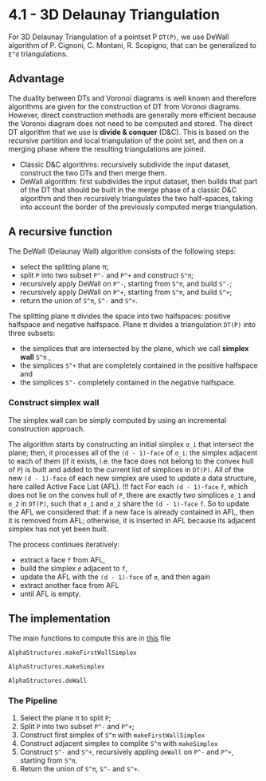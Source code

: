 # 4.1 - 3D Delaunay Triangulation

For 3D Delaunay Triangulation of a pointset P ``DT(P)``, we use DeWall algorithm of P. Cignoni, C. Montani, R. Scopigno, that can be generalized to ``E^d`` triangulations.

## Advantage

The duality between DTs and Voronoi diagrams is well known and therefore algorithms
are given for the construction of DT from Voronoi diagrams.
However, direct construction methods are generally more efficient because the Voronoi diagram does not need to be computed and stored. The direct DT algorithm that we use is **divide & conquer** (D&C).
This is based on the recursive partition and local triangulation of the point set, and then on a merging phase where the resulting triangulations are joined.
 - Classic D&C algorithms: recursively subdivide the input dataset, construct the two DTs and then merge them.
 - DeWall algorithm: first subdivides the input dataset, then builds that part of the DT that should be built in the merge phase of a classic D&C algorithm and then recursively triangulates the two half–spaces, taking into account the border of the previously computed merge triangulation.

## A recursive function

The DeWall (Delaunay Wall) algorithm consists of the following steps:
 - select the splitting plane π;
 - split ``P`` into two subset ``P^-`` and ``P^+`` and construct ``S^π``;
 - recursively apply DeWall on ``P^-``, starting from ``S^π``, and build ``S^-``;
 - recursively apply DeWall on ``P^+``, starting from ``S^π``, and build ``S^+``;
 - return the union of ``S^π``, ``S^-`` and ``S^+``.

 The splitting plane π divides the space into two halfspaces: positive halfspace and negative halfspace.
 Plane π divides a triangulation ``DT(P)`` into three subsets:
  - the simplices that are intersected by the plane, which we call **simplex wall** ``S^π`` ,
  - the simplices ``S^+`` that are completely contained in the positive halfspace and
  - the simplices ``S^-`` completely contained in the negative halfspace.

### Construct simplex wall

The simplex wall can be simply computed by using an incremental construction approach.

The algorithm starts by constructing an initial simplex ``σ_i`` that intersect the plane; then, it processes all of the ``(d - 1)-face`` of ``σ_i``: the simplex adjacent to each of them (if it exists, i.e. the face does not belong to the convex hull of ``P``) is built and added to the current list of simplices in ``DT(P)``. All of the new ``(d - 1)-face`` of each new simplex are used to update a data structure, here called Active Face List (AFL).
!!! fact
  For each ``(d - 1)-face`` ``f``, which does not lie on the convex hull of ``P``, there are exactly two simplices ``σ_1`` and ``σ_2`` in ``DT(P)``, such that ``σ_1`` and ``σ_2`` share the ``(d - 1)-face`` ``f``.
  So to update the AFL we considered that: if a new face is already contained in AFL, then it is removed from AFL;
  otherwise, it is inserted in AFL because its adjacent simplex has not yet been built.

The process continues iteratively:
 - extract a face ``f`` from AFL,
 - build the simplex ``σ`` adjacent to ``f``,
 - update the AFL with the ``(d - 1)-face`` of ``σ``, and then again
 - extract another face from AFL
 - until AFL is empty.

## The implementation
The main functions to compute this are in [this](https://github.com/eOnofri04/AlphaStructures.jl/blob/master/src/3D_delaunay.jl) file
```@docs
AlphaStructures.makeFirstWallSimplex
```
```@docs
AlphaStructures.makeSimplex
```
```@docs
AlphaStructures.deWall
```

### The Pipeline

 1. Select the plane π to split ``P``;
 2. Split ``P`` into two subset ``P^-`` and ``P^+``;
 3. Construct first simplex of ``S^π`` with `makeFirstWallSimplex`
 4. Construct adjacent simplex to complite ``S^π`` with `makeSimplex`
 5. Construct ``S^-`` and ``S^+``, recursively appling `deWall` on ``P^-`` and ``P^+``, starting from ``S^π``.
 7. Return the union of ``S^π``, ``S^-`` and ``S^+``.
